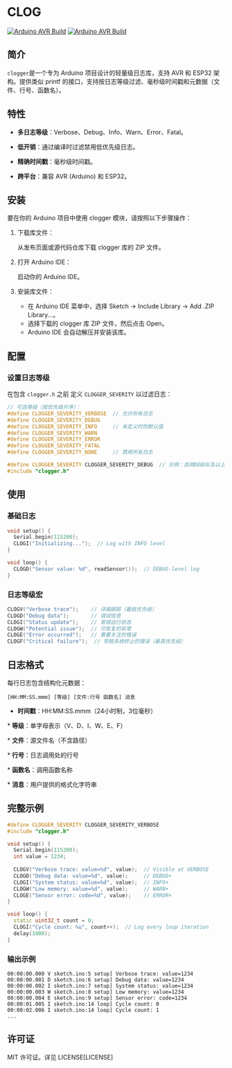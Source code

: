 # CLOG

[![Arduino AVR Build](https://github.com/cyfney/clogger/actions/workflows/arduino_avr_build.yml/badge.svg)](https://github.com/cyfney/clogger/actions/workflows/arduino_avr_build.yml) [![Arduino AVR Build](https://github.com/cyfney/clogger/actions/workflows/arduino_avr_build.yml/badge.svg)](https://github.com/cyfney/clogger/actions/workflows/arduino_avr_build.yml)

## 简介

`clogger`是一个专为 Arduino 项目设计的轻量级日志库，支持 AVR 和 ESP32 架构。提供类似 printf 的接口，支持按日志等级过滤、毫秒级时间戳和元数据（文件、行号、函数名）。

## 特性

* **多日志等级**：Verbose、Debug、Info、Warn、Error、Fatal。

* **低开销**：通过编译时过滤禁用低优先级日志。

* **精确时间戳**：毫秒级时间戳。

* **跨平台**：兼容 AVR (Arduino) 和 ESP32。

## 安装

要在你的 Arduino 项目中使用 clogger 模块，请按照以下步骤操作：

1. 下载库文件：

    从发布页面或源代码仓库下载 clogger 库的 ZIP 文件。

2. 打开 Arduino IDE：

    启动你的 Arduino IDE。

3. 安装库文件：

    * 在 Arduino IDE 菜单中，选择 Sketch -> Include Library -> Add .ZIP Library...。
    * 选择下载的 clogger 库 ZIP 文件，然后点击 Open。
    * Arduino IDE 会自动解压并安装该库。

## 配置

### 设置日志等级

在包含 `clogger.h` ​​之前​​ 定义 `CLOGGER_SEVERITY` 以过滤日志：

```c++
// 可选等级（按优先级升序）：
#define CLOGGER_SEVERITY_VERBOSE  // 允许所有日志
#define CLOGGER_SEVERITY_DEBUG
#define CLOGGER_SEVERITY_INFO     // 未定义时的默认值
#define CLOGGER_SEVERITY_WARN
#define CLOGGER_SEVERITY_ERROR
#define CLOGGER_SEVERITY_FATAL
#define CLOGGER_SEVERITY_NONE     // 禁用所有日志

#define CLOGGER_SEVERITY CLOGGER_SEVERITY_DEBUG  // 示例：启用DEBUG及以上等级
#include "clogger.h"
```

## 使用

### 基础日志

```c++
void setup() {
  Serial.begin(115200);
  CLOGI("Initializing...");  // Log with INFO level
}

void loop() {
  CLOGD("Sensor value: %d", readSensor());  // DEBUG-level log
}
```

### 日志等级宏

```c++
CLOGV("Verbose trace");    // 详细跟踪（最低优先级）
CLOGD("Debug data");       // 调试信息
CLOGI("Status update");    // 常规运行状态
CLOGW("Potential issue");  // 可恢复的异常
CLOGE("Error occurred");   // 需要关注的错误
CLOGF("Critical failure");  // 导致系统终止的错误（最高优先级）
```

## 日志格式

每行日志包含结构化元数据：

`[HH:MM:SS.mmm] [等级] [文件:行号 函数名] 消息`

* **​时间戳​**​：HH:MM:SS.mmm（24小时制，3位毫秒）

​​* **等级**​​：单字母表示（V、D、I、W、E、F）

​​* **文件**​​：源文件名（不含路径）

​​* **行号**​​：日志调用处的行号

​​* **函数名**​​：调用函数名称

​​* **消息**​​：用户提供的格式化字符串

## 完整示例

```c++
#define CLOGGER_SEVERITY CLOGGER_SEVERITY_VERBOSE
#include "clogger.h"

void setup() {
  Serial.begin(115200);
  int value = 1234;
  
  CLOGV("Verbose trace: value=%d", value);  // Visible at VERBOSE
  CLOGD("Debug data: value=%d", value);     // DEBUG+
  CLOGI("System status: value=%d", value);  // INFO+
  CLOGW("Low memory: value=%d", value);     // WARN+
  CLOGE("Sensor error: code=%d", value);    // ERROR+
}

void loop() {
  static uint32_t count = 0;
  CLOGI("Cycle count: %u", count++);  // Log every loop iteration
  delay(1000);
}
```

### 输出示例

```log
00:00:00.000 V sketch.ino:5 setup] Verbose trace: value=1234
00:00:00.001 D sketch.ino:6 setup] Debug data: value=1234
00:00:00.002 I sketch.ino:7 setup] System status: value=1234
00:00:00.003 W sketch.ino:8 setup] Low memory: value=1234
00:00:00.004 E sketch.ino:9 setup] Sensor error: code=1234
00:00:01.005 I sketch.ino:14 loop] Cycle count: 0
00:00:02.006 I sketch.ino:14 loop] Cycle count: 1
...
```

## 许可证

MIT 许可证。详见 LICENSE[LICENSE]
